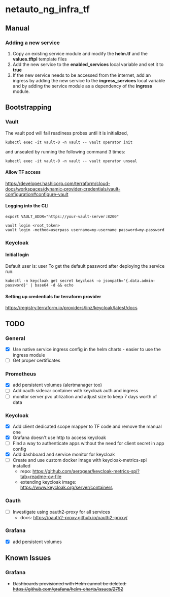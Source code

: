 # netauto_ng_infra_tf

## Manual
### Adding a new service
1. Copy an existing service module and modify the **helm.tf** and the **values.tftpl** template files
2. Add the new service to the **enabled_services** local variable and set it to **true**
3. If the new service needs to be accessed from the internet, add an ingress by adding the new service to the **ingress_services** local variable and by adding the service module as a dependency of the **ingress** module.

## Bootstrapping
### Vault
The vault pod will fail readiness probes until it is initialized,
```
kubectl exec -it vault-0 -n vault -- vault operator init
```
and unsealed by running the following command 3 times:

```
kubectl exec -it vault-0 -n vault -- vault operator unseal
```

#### Allow TF access
https://developer.hashicorp.com/terraform/cloud-docs/workspaces/dynamic-provider-credentials/vault-configuration#configure-vault

#### Logging into the CLI
```
export VAULT_ADDR="https://your-vault-server:8200"

vault login <root_token>
vault login -method=userpass username=my-username password=my-password
```

### Keycloak
#### Initial login
Default user is: user
To get the default password after deploying the service run:
```
kubectl -n keycloak get secret keycloak -o jsonpath='{.data.admin-password}' | base64 -d && echo
```

#### Setting up credentials for terraform provider
https://registry.terraform.io/providers/linz/keycloak/latest/docs

## TODO
### General
- [x] Use native service ingress config in the helm charts - easier to use the ingress module
- [ ] Get proper certificates

### Prometheus
- [x] add persistent volumes (alertmanager too)
- [ ] Add oauth sidecar container with keycloak auth and ingress
- [ ] monitor server pvc utilization and adjust size to keep 7 days worth of data

### Keycloak
- [x] Add client dedicated scope mapper to TF code and remove the manual one
- [x] Grafana doesn't use http to access keycloak
- [ ] Find a way to authenticate apps without the need for client secret in app config
- [x] Add dashboard and service monitor for keycloak
- [ ] Create and use custom docker image with keycloak-metrics-spi installed
    - repo: https://github.com/aerogear/keycloak-metrics-spi?tab=readme-ov-file
    - extending keycloak image: https://www.keycloak.org/server/containers

### Oauth
- [ ] Investigate using oauth2-proxy for all services
    - docs: https://oauth2-proxy.github.io/oauth2-proxy/

### Grafana
- [x] add persistent volumes

## Known Issues
### Grafana
- ~~Dashboards provisioned with Helm cannot be deleted: https://github.com/grafana/helm-charts/issues/2752~~
